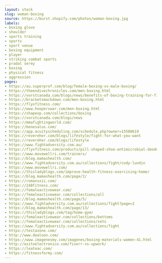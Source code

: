 ```yaml
---
layout: stock
slug: woman-boxing
source: https://burst.shopify.com/photos/woman-boxing.jpg
labels:
- boxing glove
- shoulder
- sports training
- sports
- sport venue
- boxing equipment
- player
- striking combat sports
- pradal serey
- boxing
- physical fitness
- aggression
pages:
- https://au.superprof.com/blog/female-boxing-vs-male-boxing/
- https://theendivechronicles.com/men-boxing.html
- https://vorstcanada.com/blogs/news/benefits-of-boxing-training-for-fitness
- https://bracketsmackdown.com/men-boxing.html
- https://flyxfitness.com/
- https://www.hooperswar.com/men-boxing.html
- https://shapexp.com/collections/boxing
- https://vorstcanada.com/blogs/news
- https://mmafightingworld.com/
- https://benesalus.com/
- https://app.acuityscheduling.com/schedule.php?owner=15580619
- https://revereher.com/blogs/lifestyle/fight-for-what-you-want
- https://revereher.com/blogs/lifestyle
- https://www.fightadversity.com.au/
- https://flyxfitness.com/products/pill-shaped-shoe-antimicrobial-deodorizer
- https://www.movewellri.com/trainers/
- https://blog.mamashealth.com/
- https://www.fightadversity.com.au/collections/fight/cody-lundin
- https://www.movewellri.com/
- https://thisladyblogs.com/improve-health-fitness-exercising-home/
- https://blog.mamashealth.com/page/2/
- https://romansxii.com/
- https://248fitness.com/
- https://femaleactivewear.com/
- https://femaleactivewear.com/collections/all
- https://blog.mamashealth.com/page/5/
- https://www.fightadversity.com.au/collections/fight?page=2
- https://blog.mamashealth.com/page/13/
- https://thisladyblogs.com/tag/home-gym/
- https://femaleactivewear.com/collections/bottoms
- https://femaleactivewear.com/collections/sets
- https://www.fightadversity.com.au/collections/fight
- https://testazone.com/
- http://www.dealoon.com/
- https://www.imagenesmy.com/imagenes/boxing-materials-women-41.html
- http://exitoelectronico.com/fiverr-vs-upwork/
- https://leateac.com/
- https://fitnessformy.com/
---
```

